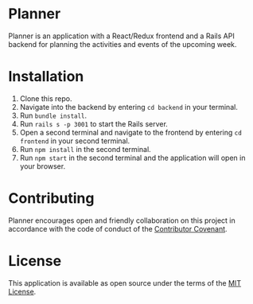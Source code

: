 # Planner

Planner is an application with a React/Redux frontend and a Rails API backend for planning the activities and events of the upcoming week.

# Installation

1. Clone this repo.
2. Navigate into the backend by entering `cd backend` in your terminal.
3. Run `bundle install`.
4. Run `rails s -p 3001` to start the Rails server.
5. Open a second terminal and navigate to the frontend by entering `cd frontend` in your second terminal.
6. Run `npm install` in the second terminal.
7. Run `npm start` in the second terminal and the application will open in your browser. 

# Contributing

Planner encourages open and friendly collaboration on this project in accordance with the code of conduct of the <a href="https://www.contributor-covenant.org/version/2/0/code_of_conduct/">Contributor Covenant</a>.

# License

This application is available as open source under the terms of the <a href="http://opensource.org/licenses/MIT">MIT License</a>.
